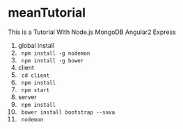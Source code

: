 # meanTutorial

This is a Tutorial With Node.js MongoDB Angular2 Express

1. global install
  1. ` npm install -g nodemon`
  1. ` npm install -g bower`
2. client
  2. ` cd client`
  2. ` npm install` 
  2. ` npm start`
3. server
  3. ` npm install`
  3. ` bower install bootstrap --sava`
  3. ` nodemon`
